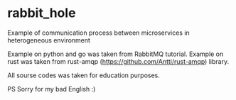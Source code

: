 # rabbit_hole
Example of communication process between microservices in heterogeneous environment

Example on python and go was taken from RabbitMQ tutorial.
Example on rust was taken from rust-amqp (https://github.com/Antti/rust-amqp) library.

All sourse codes was taken for education purposes.

PS Sorry for my bad English :)
